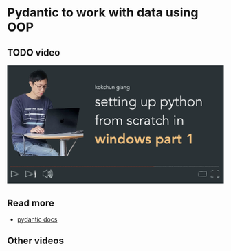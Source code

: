 # Pydantic to work with data using OOP

## TODO video


<a href="" target="_blank">
  <img src="https://github.com/kokchun/assets/blob/main/python_videos/setup_part1.png?raw=true" alt="python setup part 1" width="600">
</a>


## Read more
- [pydantic docs](https://docs.pydantic.dev/latest/)

## Other videos